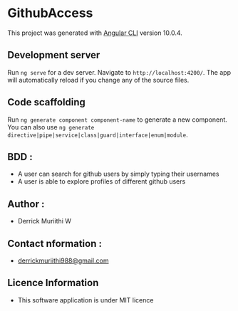 # GithubAccess

This project was generated with [Angular CLI](https://github.com/angular/angular-cli) version 10.0.4.

## Development server

Run `ng serve` for a dev server. Navigate to `http://localhost:4200/`. The app will automatically reload if you change any of the source files.

## Code scaffolding

Run `ng generate component component-name` to generate a new component. You can also use `ng generate directive|pipe|service|class|guard|interface|enum|module`.
## BDD :

* A user can search for github users by simply typing their usernames
* A user is able to explore profiles of different github users

## Author :

* Derrick Muriithi W

##  Contact nformation :

* derrickmuriithi988@gmail.com

##  Licence Information

* This software application is under MIT licence

